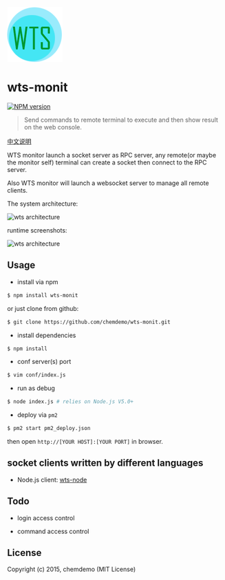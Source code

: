 ![wts-monit](./images/logo.png)

# wts-monit
[![NPM version](https://badge.fury.io/js/wts-monit.png)](https://npmjs.org/package/wts-monit)

> Send commands to remote terminal to execute and then show result on the web console.

[中文说明](https://github.com/chemdemo/wts-monit/blob/master/README_zh-CN.md)

WTS monitor launch a socket server as RPC server, any remote(or maybe the monitor self) terminal can create a socket then connect to the RPC server.

Also WTS monitor will launch a websocket server to manage all remote clients.


The system architecture:

![wts architecture](https://raw.githubusercontent.com/chemdemo/wts-monit/master/images/architecture.png)

runtime screenshots:

![wts architecture](https://raw.githubusercontent.com/chemdemo/wts-monit/master/images/wts.png)


## Usage

- install via npm

``` bash
$ npm install wts-monit
```

or just clone from github:

``` bash
$ git clone https://github.com/chemdemo/wts-monit.git
```

- install dependencies

``` bash
$ npm install
```

- conf server(s) port

``` bash
$ vim conf/index.js
```

- run as debug

``` bash
$ node index.js # relies on Node.js V5.0+
```

- deploy via `pm2`

``` bash
$ pm2 start pm2_deploy.json
```

then open `http://[YOUR HOST]:[YOUR PORT]` in browser.

## socket clients written by different languages

- Node.js client: [wts-node](https://github.com/chemdemo/wts-node)

## Todo

- login access control

- command access control

## License

Copyright (c) 2015, chemdemo (MIT License)
